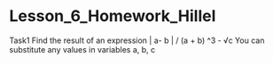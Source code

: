 # Lesson_6_Homework_Hillel

Task1
Find the result of an expression
| a- b | / (a + b) ^3 - √c
You can substitute any values in variables a, b, c
